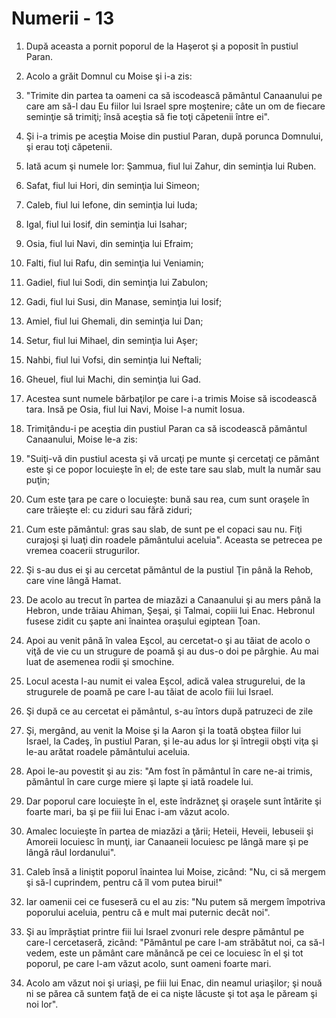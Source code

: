 # Numerii - 13

1. După aceasta a pornit poporul de la Haşerot şi a poposit în pustiul Paran. 

2. Acolo a grăit Domnul cu Moise şi i-a zis: 

3. "Trimite din partea ta oameni ca să iscodească pământul Canaanului pe care am să-l dau Eu fiilor lui Israel spre moştenire; câte un om de fiecare seminţie să trimiţi; însă aceştia să fie toţi căpetenii între ei". 

4. Şi i-a trimis pe aceştia Moise din pustiul Paran, după porunca Domnului, şi erau toţi căpetenii. 

5. Iată acum şi numele lor: Şammua, fiul lui Zahur, din seminţia lui Ruben. 

6. Safat, fiul lui Hori, din seminţia lui Simeon; 

7. Caleb, fiul lui Iefone, din seminţia lui Iuda; 

8. Igal, fiul lui Iosif, din seminţia lui Isahar; 

9. Osia, fiul lui Navi, din seminţia lui Efraim; 

10. Falti, fiul lui Rafu, din seminţia lui Veniamin; 

11. Gadiel, fiul lui Sodi, din seminţia lui Zabulon; 

12. Gadi, fiul lui Susi, din Manase, seminţia lui Iosif; 

13. Amiel, fiul lui Ghemali, din seminţia lui Dan; 

14. Setur, fiul lui Mihael, din seminţia lui Aşer; 

15. Nahbi, fiul lui Vofsi, din seminţia lui Neftali; 

16. Gheuel, fiul lui Machi, din seminţia lui Gad. 

17. Acestea sunt numele bărbaţilor pe care i-a trimis Moise să iscodească tara. Insă pe Osia, fiul lui Navi, Moise l-a numit Iosua. 

18. Trimiţându-i pe aceştia din pustiul Paran ca să iscodească pământul Canaanului, Moise le-a zis: 

19. "Suiţi-vă din pustiul acesta şi vă urcaţi pe munte şi cercetaţi ce pământ este şi ce popor locuieşte în el; de este tare sau slab, mult la număr sau puţin; 

20. Cum este ţara pe care o locuieşte: bună sau rea, cum sunt oraşele în care trăieşte el: cu ziduri sau fără ziduri; 

21. Cum este pământul: gras sau slab, de sunt pe el copaci sau nu. Fiţi curajoşi şi luaţi din roadele pământului aceluia". Aceasta se petrecea pe vremea coacerii strugurilor. 

22. Şi s-au dus ei şi au cercetat pământul de la pustiul Ţin până la Rehob, care vine lângă Hamat. 

23. De acolo au trecut în partea de miazăzi a Canaanului şi au mers până la Hebron, unde trăiau Ahiman, Şeşai, şi Talmai, copiii lui Enac. Hebronul fusese zidit cu şapte ani înaintea oraşului egiptean Ţoan. 

24. Apoi au venit până în valea Eşcol, au cercetat-o şi au tăiat de acolo o viţă de vie cu un strugure de poamă şi au dus-o doi pe pârghie. Au mai luat de asemenea rodii şi smochine. 

25. Locul acesta l-au numit ei valea Eşcol, adică valea strugurelui, de la strugurele de poamă pe care l-au tăiat de acolo fiii lui Israel. 

26. Şi după ce au cercetat ei pământul, s-au întors după patruzeci de zile 

27. Şi, mergând, au venit la Moise şi la Aaron şi la toată obştea fiilor lui Israel, la Cadeş, în pustiul Paran, şi le-au adus lor şi întregii obşti viţa şi le-au arătat roadele pământului aceluia. 

28. Apoi le-au povestit şi au zis: "Am fost în pământul în care ne-ai trimis, pământul în care curge miere şi lapte şi iată roadele lui. 

29. Dar poporul care locuieşte în el, este îndrăzneţ şi oraşele sunt întărite şi foarte mari, ba şi pe fiii lui Enac i-am văzut acolo. 

30. Amalec locuieşte în partea de miazăzi a ţării; Heteii, Heveii, Iebuseii şi Amoreii locuiesc în munţi, iar Canaaneii locuiesc pe lângă mare şi pe lângă râul Iordanului". 

31. Caleb însă a liniştit poporul înaintea lui Moise, zicând: "Nu, ci să mergem şi să-l cuprindem, pentru că îl vom putea birui!" 

32. Iar oamenii cei ce fuseseră cu el au zis: "Nu putem să mergem împotriva poporului aceluia, pentru că e mult mai puternic decât noi". 

33. Şi au împrăştiat printre fiii lui Israel zvonuri rele despre pământul pe care-l cercetaseră, zicând: "Pământul pe care l-am străbătut noi, ca să-l vedem, este un pământ care mănâncă pe cei ce locuiesc în el şi tot poporul, pe care l-am văzut acolo, sunt oameni foarte mari. 

34. Acolo am văzut noi şi uriaşi, pe fiii lui Enac, din neamul uriaşilor; şi nouă ni se părea că suntem faţă de ei ca nişte lăcuste şi tot aşa le păream şi noi lor". 

